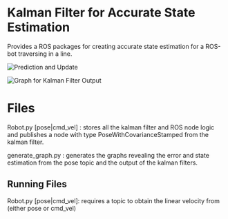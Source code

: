 # Kalman Filter for Accurate State Estimation

Provides a ROS packages for creating accurate state estimation for a ROS-bot traversing in a line.

![Prediction and Update](https://i.ibb.co/yWPGDSF/Screen-Shot-2020-02-02-at-3-32-03-PM.png)

![Graph for Kalman Filter Output](https://i.ibb.co/PthPgXv/Screen-Shot-2020-02-02-at-3-29-46-PM.png)
# Files

Robot.py [pose|cmd_vel] : stores all the kalman filter and ROS node logic and publishes a node with type PoseWithCovarianceStamped from the kalman filter.

generate_graph.py : generates the graphs revealing the error and state estimation from the pose topic and the output of the kalman filters.

## Running Files

Robot.py [pose|cmd_vel]: requires a topic to obtain the linear velocity from (either pose or cmd_vel)
